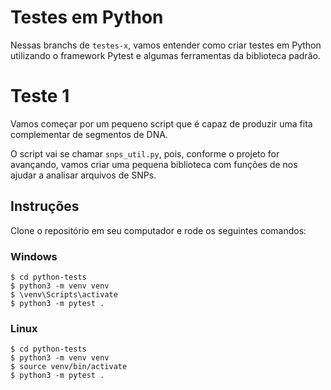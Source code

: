 # Testes em Python
Nessas branchs de `testes-x`, vamos entender como criar testes em Python utilizando o framework Pytest e algumas ferramentas da biblioteca padrão. 

# Teste 1
Vamos começar por um pequeno script que é capaz de produzir uma fita complementar de segmentos de DNA.

O script vai se chamar `snps_util.py`, pois, conforme o projeto for avançando, vamos criar uma pequena biblioteca com funções de nos ajudar a analisar arquivos de SNPs.

## Instruções
Clone o repositório em seu computador e rode os seguintes comandos:

### Windows
```shell
$ cd python-tests
$ python3 -m venv venv
$ \venv\Scripts\activate
$ python3 -m pytest .
```

### Linux
```shell
$ cd python-tests
$ python3 -m venv venv
$ source venv/bin/activate
$ python3 -m pytest .
```
